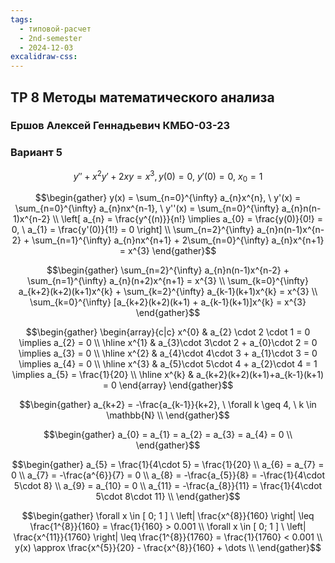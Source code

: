 ```yaml
---
tags:
  - типовой-расчет
  - 2nd-semester
  - 2024-12-03
excalidraw-css:
---
```

## ТР 8 Методы математического анализа

### Ершов Алексей Геннадьевич КМБО-03-23

### Вариант 5

$$y''+x^{2}y'+2xy=x^{3}, y(0) = 0, \ y'(0) = 0, \ x_{0} = 1$$

$$\begin{gather}
y(x) = \sum_{n=0}^{\infty} a_{n}x^{n}, \ y'(x) = \sum_{n=0}^{\infty} a_{n}nx^{n-1}, \ y''(x) = \sum_{n=0}^{\infty} a_{n}n(n-1)x^{n-2} \\
\left[ a_{n} = \frac{y^{(n)}}{n!} \implies a_{0} = \frac{y(0)}{0!} = 0, \ a_{1} = \frac{y'(0)}{1!} = 0 \right] \\
\sum_{n=2}^{\infty} a_{n}n(n-1)x^{n-2} + \sum_{n=1}^{\infty} a_{n}nx^{n+1} + 2\sum_{n=0}^{\infty} a_{n}x^{n+1} = x^{3}
\end{gather}$$

$$\begin{gather}
\sum_{n=2}^{\infty} a_{n}n(n-1)x^{n-2} + \sum_{n=1}^{\infty} a_{n}(n+2)x^{n+1} = x^{3} \\
\sum_{k=0}^{\infty} a_{k+2}(k+2)(k+1)x^{k} + \sum_{k=2}^{\infty} a_{k-1}(k+1)x^{k} = x^{3} \\
\sum_{k=0}^{\infty} [a_{k+2}(k+2)(k+1) + a_{k-1}(k+1)]x^{k} = x^{3}
\end{gather}$$

$$\begin{gather}
\begin{array}{c|c}
x^{0} & a_{2} \cdot 2 \cdot 1  = 0 \implies a_{2} = 0 \\
\hline x^{1} & a_{3}\cdot 3\cdot 2 + a_{0}\cdot 2 = 0 \implies a_{3} = 0 \\
\hline x^{2} & a_{4}\cdot 4\cdot 3 + a_{1}\cdot 3 = 0 \implies a_{4} = 0 \\
\hline x^{3} & a_{5}\cdot 5\cdot 4 + a_{2}\cdot 4 = 1 \implies a_{5} = \frac{1}{20} \\
\hline x^{k} & a_{k+2}(k+2)(k+1)+a_{k-1}(k+1) = 0
\end{array}
\end{gather}$$

$$\begin{gather}
a_{k+2} = -\frac{a_{k-1}}{k+2}, \ \forall k \geq 4, \ k \in \mathbb{N} \\
\end{gather}$$

$$\begin{gather}
a_{0} = a_{1} = a_{2} = a_{3} = a_{4} = 0 \\
\end{gather}$$

$$\begin{gather}
a_{5} = \frac{1}{4\cdot 5} = \frac{1}{20} \\
a_{6} = a_{7} = 0 \\
a_{7} = -\frac{a^{6}}{7} = 0 \\
a_{8} = -\frac{a_{5}}{8} = -\frac{1}{4\cdot 5\cdot 8} \\
a_{9} = a_{10} = 0 \\
a_{11} = -\frac{a_{8}}{11} = \frac{1}{4\cdot 5\cdot 8\cdot 11} \\
\end{gather}$$

$$\begin{gather}
\forall x \in [ 0; 1 ] \ \left| \frac{x^{8}}{160} \right| \leq \frac{1^{8}}{160} = \frac{1}{160} > 0.001 \\
\forall x \in [ 0; 1 ] \ \left| \frac{x^{11}}{1760} \right| \leq \frac{1^{8}}{1760} = \frac{1}{1760} < 0.001 \\
y(x) \approx \frac{x^{5}}{20} - \frac{x^{8}}{160} + \dots \\
\end{gather}$$
